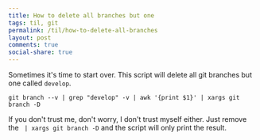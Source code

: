 ```yaml
---
title: How to delete all branches but one
tags: til, git
permalink: /til/how-to-delete-all-branches
layout: post
comments: true
social-share: true
---
```


Sometimes it's time to start over. This script will delete all git branches but one called `develop`.

```
git branch --v | grep "develop" -v | awk '{print $1}' | xargs git branch -D
```

If you don't trust me, don't worry, I don't trust myself either. Just remove the ` | xargs git branch -D` and the script will only print the result.